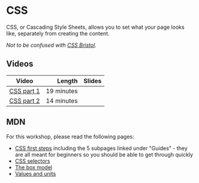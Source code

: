 # CSS

CSS, or Cascading Style Sheets, allows you to set what your page looks like, separately from creating the content.

_Not to be confused with [CSS Bristol](https://cssbristol.co.uk/)._

## Videos

| Video | Length | Slides |
|-------|-------:|--------|
| [CSS part 1](https://web.microsoftstream.com/video/19b45256-575f-4d09-8bc5-ccd29d34c64e?channelId=793a8a65-ed73-4803-820f-dd7f2c675f46) | 19 minutes |
| [CSS part 2](https://web.microsoftstream.com/video/77d53305-8551-459f-83b6-baa9ae989e15?channelId=793a8a65-ed73-4803-820f-dd7f2c675f46) | 14 minutes |

## MDN

For this workshop, please read the following pages:

  - [CSS first steps](https://developer.mozilla.org/en-US/docs/Learn/CSS/First_steps) including the 5 subpages linked under "Guides" - they are all meant for beginners so you should be able to get through quickly
  - [CSS selectors](https://developer.mozilla.org/en-US/docs/Learn/CSS/Building_blocks/Selectors)
  - [The box model](https://developer.mozilla.org/en-US/docs/Learn/CSS/Building_blocks/The_box_model)
  - [Values and units](https://developer.mozilla.org/en-US/docs/Learn/CSS/Building_blocks/Values_and_units)
